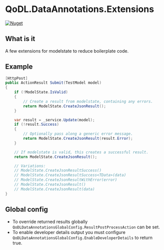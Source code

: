 # QoDL.DataAnnotations.Extensions

[![Nuget](https://img.shields.io/nuget/v/QoDL.DataAnnotations.Extensions?label=HealthCheckQoDL.DataAnnotations.Extensions&logo=nuget)](https://www.nuget.org/packages/QoDL.DataAnnotations.Extensions)

## What is it

A few extensions for modelstate to reduce boilerplate code.

## Example

```csharp
[HttpPost]
public ActionResult Submit(TestModel model)
{
    if (!ModelState.IsValid)
    {
        // Create a result from modelstate, containing any errors.
        return ModelState.CreateJsonResult();
    }

    var result = _service.Update(model);
    if (!result.Success)
    {
        // Optionally pass along a generic error message.
        return ModelState.CreateJsonResult(result.Error);
    }

    // If modelstate is valid, this creates a successful result.
    return ModelState.CreateJsonResult();

    // Variations:
    // ModelState.CreateJsonResultSuccess()
    // ModelState.CreateJsonResultSuccess<TData>(data)
    // ModelState.CreateJsonResultWithError(error)
    // ModelState.CreateJsonResult()
    // ModelState.CreateJsonResult(data)
}
```

## Global config

* To override returned results globally `QoDLDataAnnotationsGlobalConfig.ResultPostProcessAction` can be set.
* To enable developer details output you must configure `QoDLDataAnnotationsGlobalConfig.EnableDeveloperDetails` to return true.
